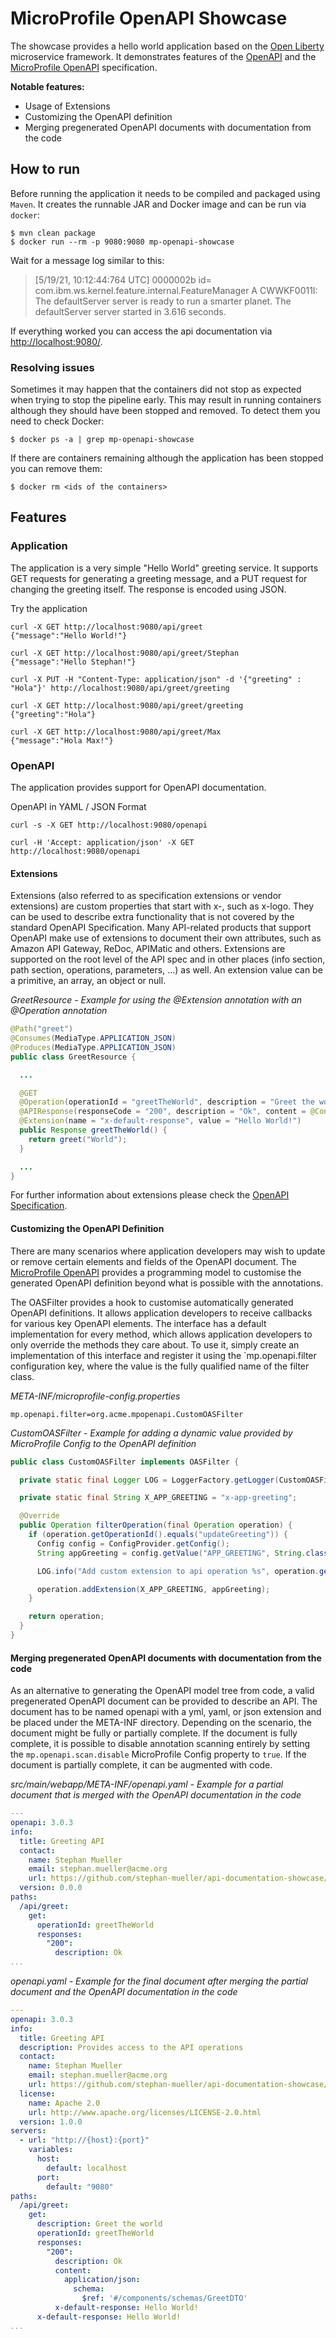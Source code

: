 # MicroProfile OpenAPI Showcase
 
The showcase provides a hello world application based on the [Open Liberty](https://openliberty.io) microservice framework. It demonstrates
features of the [OpenAPI](https://spec.openapis.org/oas/v3.0.3) and the 
[MicroProfile OpenAPI](https://microprofile.io/project/eclipse/microprofile-open-api) specification.

**Notable features:**
* Usage of Extensions
* Customizing the OpenAPI definition
* Merging pregenerated OpenAPI documents with documentation from the code

## How to run

Before running the application it needs to be compiled and packaged using `Maven`. It creates the runnable JAR and Docker image and can be 
run via `docker`:

```shell script
$ mvn clean package
$ docker run --rm -p 9080:9080 mp-openapi-showcase
```

Wait for a message log similar to this:

> [5/19/21, 10:12:44:764 UTC] 0000002b id=         com.ibm.ws.kernel.feature.internal.FeatureManager            A CWWKF0011I: The defaultServer server is ready to run a smarter planet. The defaultServer server started in 3.616 seconds.


If everything worked you can access the api documentation via [http://localhost:9080/](http://localhost:9080/).

### Resolving issues

Sometimes it may happen that the containers did not stop as expected when trying to stop the pipeline early. This may
result in running containers although they should have been stopped and removed. To detect them you need to check
Docker:

```shell script
$ docker ps -a | grep mp-openapi-showcase
```

If there are containers remaining although the application has been stopped you can remove them:

```shell script
$ docker rm <ids of the containers>
```


## Features

### Application 

The application is a very simple "Hello World" greeting service. It supports GET requests for generating a greeting message, and a PUT 
request for changing the greeting itself. The response is encoded using JSON.

Try the application
```shell script
curl -X GET http://localhost:9080/api/greet
{"message":"Hello World!"}

curl -X GET http://localhost:9080/api/greet/Stephan
{"message":"Hello Stephan!"}

curl -X PUT -H "Content-Type: application/json" -d '{"greeting" : "Hola"}' http://localhost:9080/api/greet/greeting

curl -X GET http://localhost:9080/api/greet/greeting
{"greeting":"Hola"}

curl -X GET http://localhost:9080/api/greet/Max
{"message":"Hola Max!"}
```

### OpenAPI

The application provides support for OpenAPI documentation.

OpenAPI in YAML / JSON Format
```shell script
curl -s -X GET http://localhost:9080/openapi

curl -H 'Accept: application/json' -X GET http://localhost:9080/openapi
```


#### Extensions

Extensions (also referred to as specification extensions or vendor extensions) are custom properties that start with x-, such as x-logo.
They can be used to describe extra functionality that is not covered by the standard OpenAPI Specification. Many API-related
products that support OpenAPI make use of extensions to document their own attributes, such as Amazon API Gateway, ReDoc,
APIMatic and others. Extensions are supported on the root level of the API spec and in other places (info section, path section, operations,
parameters, ...) as well. An extension value can be a primitive, an array, an object or null.

_GreetResource - Example for using the @Extension annotation with an @Operation annotation_
```java
@Path("greet")
@Consumes(MediaType.APPLICATION_JSON)
@Produces(MediaType.APPLICATION_JSON)
public class GreetResource {

  ...

  @GET
  @Operation(operationId = "greetTheWorld", description = "Greet the world")
  @APIResponse(responseCode = "200", description = "Ok", content = @Content(schema = @Schema(implementation = GreetDTO.class), mediaType = MediaType.APPLICATION_JSON))
  @Extension(name = "x-default-response", value = "Hello World!")
  public Response greetTheWorld() {
    return greet("World");
  }

  ...
}
```

For further information about extensions please check the [OpenAPI Specification](https://spec.openapis.org/oas/v3.0.3#specification-extensions).


#### Customizing the OpenAPI Definition

There are many scenarios where application developers may wish to update or remove certain elements and fields of the OpenAPI document. The 
[MicroProfile OpenAPI](https://github.com/eclipse/microprofile-open-api/blob/master/spec/src/main/asciidoc/microprofile-openapi-spec.adoc#programming-model) 
provides a programming model to customise the generated OpenAPI definition beyond what is possible with the annotations.

The OASFilter provides a hook to customise automatically generated OpenAPI definitions. It allows application developers to receive 
callbacks for various key OpenAPI elements. The interface has a default implementation for every method, which allows application developers
to only override the methods they care about. To use it, simply create an implementation of this interface and register it using the 
`mp.openapi.filter configuration key, where the value is the fully qualified name of the filter class.

_META-INF/microprofile-config.properties_
```properties
mp.openapi.filter=org.acme.mpopenapi.CustomOASFilter
```


_CustomOASFilter - Example for adding a dynamic value provided by MicroProfile Config to the OpenAPI definition_
```java
public class CustomOASFilter implements OASFilter {

  private static final Logger LOG = LoggerFactory.getLogger(CustomOASFilter.class);

  private static final String X_APP_GREETING = "x-app-greeting";

  @Override
  public Operation filterOperation(final Operation operation) {
    if (operation.getOperationId().equals("updateGreeting")) {
      Config config = ConfigProvider.getConfig();
      String appGreeting = config.getValue("APP_GREETING", String.class);

      LOG.info("Add custom extension to api operation %s", operation.getOperationId());

      operation.addExtension(X_APP_GREETING, appGreeting);
    }

    return operation;
  }
}
```


#### Merging pregenerated OpenAPI documents with documentation from the code

As an alternative to generating the OpenAPI model tree from code, a valid pregenerated OpenAPI document can be provided to describe an API. 
The document has to be named openapi with a yml, yaml, or json extension and be placed under the META-INF directory. Depending on the 
scenario, the document might be fully or partially complete. If the document is fully complete, it is possible to disable annotation 
scanning entirely by setting the `mp.openapi.scan.disable` MicroProfile Config property to `true`. If the document is partially complete, 
it can be augmented with code.

_src/main/webapp/META-INF/openapi.yaml - Example for a partial document that is merged with the OpenAPI documentation in the code_
```yaml
---
openapi: 3.0.3
info:
  title: Greeting API
  contact:
    name: Stephan Mueller
    email: stephan.mueller@acme.org
    url: https://github.com/stephan-mueller/api-documentation-showcase/mp-openapi-showcase
  version: 0.0.0
paths:
  /api/greet:
    get:
      operationId: greetTheWorld
      responses:
        "200":
          description: Ok
...
```

_openapi.yaml - Example for the final document after merging the partial document and the OpenAPI documentation in the code_
```yaml
---
openapi: 3.0.3
info:
  title: Greeting API
  description: Provides access to the API operations
  contact:
    name: Stephan Mueller
    email: stephan.mueller@acme.org
    url: https://github.com/stephan-mueller/api-documentation-showcase/mp-openapi-showcase
  license:
    name: Apache 2.0
    url: http://www.apache.org/licenses/LICENSE-2.0.html
  version: 1.0.0
servers:
  - url: "http://{host}:{port}"
    variables:
      host:
        default: localhost
      port:
        default: "9080"
paths:
  /api/greet:
    get:
      description: Greet the world
      operationId: greetTheWorld
      responses:
        "200":
          description: Ok
          content:
            application/json:
              schema:
                $ref: '#/components/schemas/GreetDTO'
          x-default-response: Hello World!
      x-default-response: Hello World!
...
```